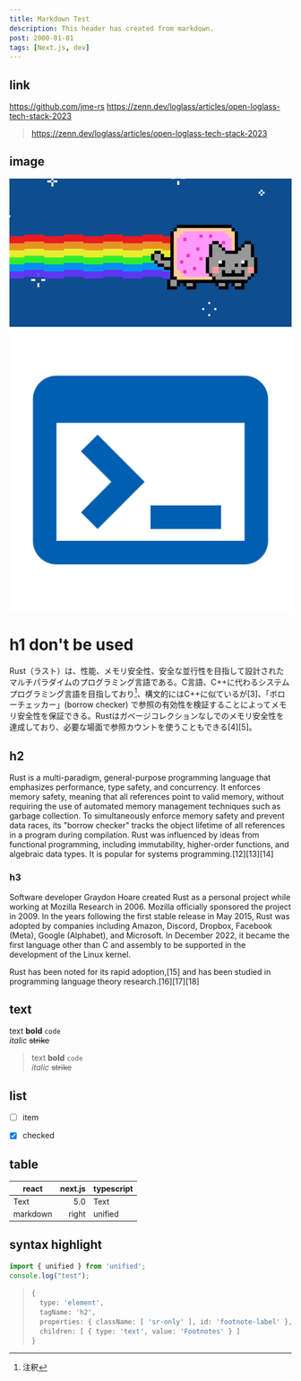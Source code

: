 ```yaml
---
title: Markdown Test
description: This header has created from markdown.
post: 2000-01-01
tags: [Next.js, dev]
---
```



## link

https://github.com/jme-rs
https://zenn.dev/loglass/articles/open-loglass-tech-stack-2023

> https://zenn.dev/loglass/articles/open-loglass-tech-stack-2023

<!-- https://twitter.com/jack/status/20 -->
<!-- https://github.com/octocat/Hello-World/blob/master/README -->


## image

![](nyancat.png)
![](icon-512x512.png)


# h1 don't be used

Rust（ラスト）は、性能、メモリ安全性、安全な並行性を目指して設計されたマルチパラダイムのプログラミング言語である。C言語、C++に代わるシステムプログラミング言語を目指しており[^2]、構文的にはC++に似ているが[3]、「ボローチェッカー」(borrow checker) で参照の有効性を検証することによってメモリ安全性を保証できる。Rustはガベージコレクションなしでのメモリ安全性を達成しており、必要な場面で参照カウントを使うこともできる[4][5]。

[^2]: 注釈


## h2

Rust is a multi-paradigm, general-purpose programming language that emphasizes performance, type safety, and concurrency. It enforces memory safety, meaning that all references point to valid memory, without requiring the use of automated memory management techniques such as garbage collection. To simultaneously enforce memory safety and prevent data races, its "borrow checker" tracks the object lifetime of all references in a program during compilation. Rust was influenced by ideas from functional programming, including immutability, higher-order functions, and algebraic data types. It is popular for systems programming.[12][13][14]

### h3

Software developer Graydon Hoare created Rust as a personal project while working at Mozilla Research in 2006. Mozilla officially sponsored the project in 2009. In the years following the first stable release in May 2015, Rust was adopted by companies including Amazon, Discord, Dropbox, Facebook (Meta), Google (Alphabet), and Microsoft. In December 2022, it became the first language other than C and assembly to be supported in the development of the Linux kernel.

Rust has been noted for its rapid adoption,[15] and has been studied in programming language theory research.[16][17][18]


## text

text **bold** `code`  
*italic* ~~strike~~

> text **bold** `code`  
> *italic* ~~strike~~


## list

- [ ] item
- [x] checked


## table

| react    | next.js | typescript |
| -------- | ------: | ---------- |
| Text     |     5.0 | Text       |
| markdown |   right | unified    |


## syntax highlight

```ts:test.ts
import { unified } from 'unified';
console.log("test");
```

> ```ts
> {
>   type: 'element',
>   tagName: 'h2',
>   properties: { className: [ 'sr-only' ], id: 'footnote-label' },
>   children: [ { type: 'text', value: 'Footnotes' } ]
> }
> ```
